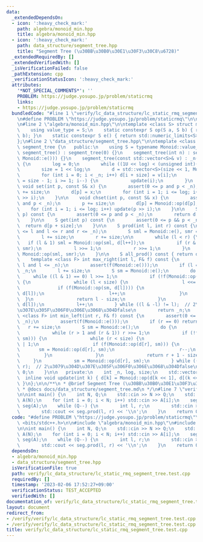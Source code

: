 ```yaml
---
data:
  _extendedDependsOn:
  - icon: ':heavy_check_mark:'
    path: algebra/monoid_min.hpp
    title: algebra/monoid_min.hpp
  - icon: ':heavy_check_mark:'
    path: data_structure/segment_tree.hpp
    title: "Segment Tree (\u30BB\u30B0\u30E1\u30F3\u30C8\u6728)"
  _extendedRequiredBy: []
  _extendedVerifiedWith: []
  _isVerificationFailed: false
  _pathExtension: cpp
  _verificationStatusIcon: ':heavy_check_mark:'
  attributes:
    '*NOT_SPECIAL_COMMENTS*': ''
    PROBLEM: https://judge.yosupo.jp/problem/staticrmq
    links:
    - https://judge.yosupo.jp/problem/staticrmq
  bundledCode: "#line 1 \"verify/lc_data_structure/lc_static_rmq_segment_tree.test.cpp\"\
    \n#define PROBLEM \"https://judge.yosupo.jp/problem/staticrmq\"\n\n#include <bits/stdc++.h>\n\
    \n#line 2 \"algebra/monoid_min.hpp\"\n\ntemplate <class S> struct monoid_min {\n\
    \    using value_type = S;\n    static constexpr S op(S a, S b) { return std::min(a,\
    \ b); }\n    static constexpr S e() { return std::numeric_limits<S>::max(); }\n\
    };\n#line 2 \"data_structure/segment_tree.hpp\"\n\ntemplate <class Monoid> struct\
    \ segment_tree {\n   public:\n    using S = typename Monoid::value_type;\n   \
    \ segment_tree() : segment_tree(0) {}\n    segment_tree(int n) : segment_tree(std::vector<S>(n,\
    \ Monoid::e())) {}\n    segment_tree(const std::vector<S>& v) : _n((int)v.size())\
    \ {\n        log = 0;\n        while ((1U << log) < (unsigned int)(_n)) log++;\n\
    \        size = 1 << log;\n        d = std::vector<S>(size << 1, Monoid::e());\n\
    \        for (int i = 0; i < _n; i++) d[i + size] = v[i];\n        for (int i\
    \ = size - 1; i >= 1; i--) {\n            update(i);\n        }\n    }\n\n   \
    \ void set(int p, const S& x) {\n        assert(0 <= p and p < _n);\n        p\
    \ += size;\n        d[p] = x;\n        for (int i = 1; i <= log; i++) update(p\
    \ >> i);\n    }\n\n    void chset(int p, const S& x) {\n        assert(0 <= p\
    \ and p < _n);\n        p += size;\n        d[p] = Monoid::op(d[p], x);\n    \
    \    for (int i = 1; i <= log; i++) update(p >> i);\n    }\n\n    S operator[](int\
    \ p) const {\n        assert(0 <= p and p < _n);\n        return d[p + size];\n\
    \    }\n\n    S get(int p) const {\n        assert(0 <= p && p < _n);\n      \
    \  return d[p + size];\n    }\n\n    S prod(int l, int r) const {\n        assert(0\
    \ <= l and l <= r and r <= _n);\n        S sml = Monoid::e(), smr = Monoid::e();\n\
    \        l += size;\n        r += size;\n\n        while (l < r) {\n         \
    \   if (l & 1) sml = Monoid::op(sml, d[l++]);\n            if (r & 1) smr = Monoid::op(d[--r],\
    \ smr);\n            l >>= 1;\n            r >>= 1;\n        }\n        return\
    \ Monoid::op(sml, smr);\n    }\n\n    S all_prod() const { return d[1]; }\n\n\
    \    template <class F> int max_right(int l, F& f) const {\n        assert(0 <=\
    \ l and l <= _n);\n        assert(f(Monoid::e()));\n        if (l == _n) return\
    \ _n;\n        l += size;\n        S sm = Monoid::e();\n        do {\n       \
    \     while ((l & 1) == 0) l >>= 1;\n            if (!f(Monoid::op(sm, d[l])))\
    \ {\n                while (l < size) {\n                    l <<= 1;\n      \
    \              if (f(Monoid::op(sm, d[l]))) {\n                        sm = Monoid::op(sm,\
    \ d[l]);\n                        l++;\n                    }\n              \
    \  }\n                return l - size;\n            }\n            sm = Monoid::op(sm,\
    \ d[l]);\n            l++;\n        } while ((l & -l) != l);  // 2\u3079\u304D\
    \u307E\u305F\u306F0\u306E\u3068\u304Dfalse\n        return _n;\n    }\n\n    template\
    \ <class F> int min_left(int r, F& f) const {\n        assert(0 <= r and r <=\
    \ _n);\n        assert(f(Monoid::e()));\n        if (r == 0) return 0;\n     \
    \   r += size;\n        S sm = Monoid::e();\n        do {\n            r--;\n\
    \            while (r > 1 and (r & 1)) r >>= 1;\n            if (!f(Monoid::op(d[r],\
    \ sm))) {\n                while (r < size) {\n                    r = (r << 1)\
    \ | 1;\n                    if (f(Monoid::op(d[r], sm))) {\n                 \
    \       sm = Monoid::op(d[r], sm);\n                        r--;\n           \
    \         }\n                }\n                return r + 1 - size;\n       \
    \     }\n            sm = Monoid::op(d[r], sm);\n        } while ((r & -r) !=\
    \ r);  // 2\u3079\u304D\u307E\u305F\u306F0\u306E\u3068\u304Dfalse\n        return\
    \ 0;\n    }\n\n   private:\n    int _n, log, size;\n    std::vector<S> d;\n  \
    \  inline void update(int k) { d[k] = Monoid::op(d[k << 1], d[(k << 1) | 1]);\
    \ }\n};\n\n/**\n * @brief Segment Tree (\u30BB\u30B0\u30E1\u30F3\u30C8\u6728)\n\
    \ * @docs docs/data_structure/segment_tree.md\n */\n#line 7 \"verify/lc_data_structure/lc_static_rmq_segment_tree.test.cpp\"\
    \n\nint main() {\n    int N, Q;\n    std::cin >> N >> Q;\n    std::vector<int>\
    \ A(N);\n    for (int i = 0; i < N; i++) std::cin >> A[i];\n    segment_tree<monoid_min<int>>\
    \ seg(A);\n    while (Q--) {\n        int l, r;\n        std::cin >> l >> r;\n\
    \        std::cout << seg.prod(l, r) << '\\n';\n    }\n    return 0;\n}\n"
  code: "#define PROBLEM \"https://judge.yosupo.jp/problem/staticrmq\"\n\n#include\
    \ <bits/stdc++.h>\n\n#include \"algebra/monoid_min.hpp\"\n#include \"data_structure/segment_tree.hpp\"\
    \n\nint main() {\n    int N, Q;\n    std::cin >> N >> Q;\n    std::vector<int>\
    \ A(N);\n    for (int i = 0; i < N; i++) std::cin >> A[i];\n    segment_tree<monoid_min<int>>\
    \ seg(A);\n    while (Q--) {\n        int l, r;\n        std::cin >> l >> r;\n\
    \        std::cout << seg.prod(l, r) << '\\n';\n    }\n    return 0;\n}"
  dependsOn:
  - algebra/monoid_min.hpp
  - data_structure/segment_tree.hpp
  isVerificationFile: true
  path: verify/lc_data_structure/lc_static_rmq_segment_tree.test.cpp
  requiredBy: []
  timestamp: '2023-02-06 17:52:27+09:00'
  verificationStatus: TEST_ACCEPTED
  verifiedWith: []
documentation_of: verify/lc_data_structure/lc_static_rmq_segment_tree.test.cpp
layout: document
redirect_from:
- /verify/verify/lc_data_structure/lc_static_rmq_segment_tree.test.cpp
- /verify/verify/lc_data_structure/lc_static_rmq_segment_tree.test.cpp.html
title: verify/lc_data_structure/lc_static_rmq_segment_tree.test.cpp
---
```

